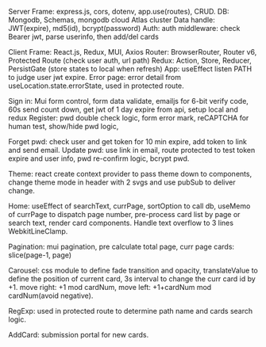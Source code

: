 Server
Frame: express.js, cors, dotenv, app.use(routes), CRUD.
DB: Mongodb, Schemas, mongodb cloud Atlas cluster
Data handle: JWT(expire), md5(id), bcrypt(password)
Auth: auth middleware: check Bearer jwt, parse userinfo, then add/del cards


Client
Frame: React.js, Redux, MUI, Axios
Router: BrowserRouter, Router v6, Protected Route (check user auth, url path)
Redux: Action, Store, Reducer, PersistGate (store states to local when refresh)
App: useEffect listen PATH to judge user jwt expire.
Error page: error detail from useLocation.state.errorState, used in protected route.

Sign in: Mui form control, form data validate, emailjs for 6-bit verify code, 60s send count down, get jwt of 1 day expire from api, setup local and redux
Register: pwd double check logic, form error mark, reCAPTCHA for human test, show/hide pwd logic,

Forget pwd: check user and get token for 10 min expire, add token to link and send email.
Update pwd: use link in email, route protected to test token expire and user info, pwd re-confirm logic, bcrypt pwd.

Theme: react create context provider to pass theme down to components, change theme mode in header with 2 svgs and use pubSub to deliver change.

Home: useEffect of searchText, currPage, sortOption to call db, useMemo of currPage to dispatch page number, pre-process card list by page or search text, render card components. Handle text overflow to 3 lines WebkitLineClamp.

Pagination: mui pagination, pre calculate total page, curr page cards: slice(page-1, page)

Carousel: css module to define fade transition and opacity, translateValue to define the position of current card, 3s interval to change the curr card id by +1. move right: +1 mod cardNum, move left: +1+cardNum mod cardNum(avoid negative).

RegExp: used in protected route to determine path name and cards search logic.

AddCard: submission portal for new cards.